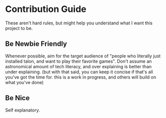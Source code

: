 # Contribution Guide
These aren't hard rules, but might help you understand what I want this project to be.

## Be Newbie Friendly
Whenever possible, aim for the target audience of "people who literally just installed talon, and want to play their favorite games". Don't assume an astronomical amount of tech literacy, and over explaining is better than under explaining. (but with that said, you can keep it concise if that's all you've got the time for. this is a work in progress, and others will build on what you've done)

## Be Nice
Self explanatory.